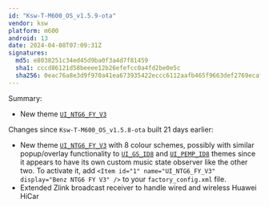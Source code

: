 ```yaml
---
id: "Ksw-T-M600_OS_v1.5.9-ota"
vendor: ksw
platform: m600
android: 13
date: 2024-04-08T07:09:31Z
signatures:
  md5: e8038251c34ed45d9ba0f3a4d7f81459
  sha1: cccd86121d58beeee12b26efefcc0a4fd2be0e5c
  sha256: 0eac76a8e3d9f970a41ea673935422eccc6112aafb465f9663def2769ecaf347
---
```

Summary:
- New theme [`UI_NTG6_FY_V3`](/headunits/themes/ksw/ui_ntg6_fy_v3)

Changes since `Ksw-T-M600_OS_v1.5.8-ota` built 21 days earlier:
- New theme [`UI_NTG6_FY_V3`](/headunits/themes/ksw/ui_ntg6_fy_v3) with 8 colour schemes, possibly with similar popup/overlay functionality to [`UI_GS_ID8`](/headunits/themes/ksw/ui_gs_id8) and [`UI_PEMP_ID8`](/headunits/themes/ksw/ui_pemp_id8) themes since it appears to have its own custom music state observer like the other two. To activate it, add `<Item id="1" name="UI_NTG6_FY_V3" display="Benz NTG6 FY V3" />` to your `factory_config.xml` file.
- Extended Zlink broadcast receiver to handle wired and wireless Huawei HiCar
